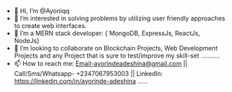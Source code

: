 - 👋 Hi, I’m @Ayoniqq
- 👀 I’m interested in solving problems by utilizing user friendly approaches to create web interfaces.
- 🌱 I’m a MERN stack developer: { MongoDB, ExpressJs, ReactJs, NodeJs}
- 💞️ I’m looking to collaborate on Blockchain Projects, Web Development Projects and any Project that is sure to test/improve my skill-set ........... 
- 📫 How to reach me: Email-ayorindeadeshina@gmail.com || Call/Sms/Whatsapp- +2347067953003 || LinkedIn: https://linkedin.com/in/ayorinde-adeshina ......

<!---
Ayoniqq/Ayoniqq is a ✨ special ✨ repository because its `README.md` (this file) appears on your GitHub profile.
You can click the Preview link to take a look at your changes.
--->
